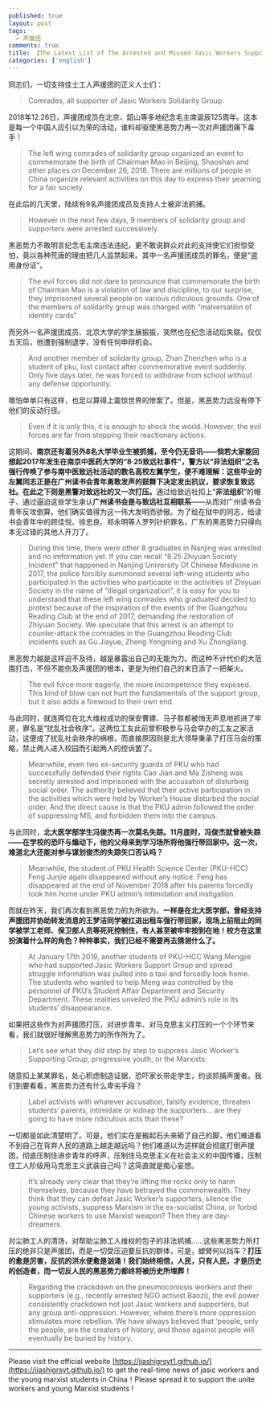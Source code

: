 ```yaml
---
published: true
layout: post
tags: 
  - 声援团
comments: true
title: 【The Latest List of The Arrested and Missed Jasic Workers Supporters】 
categories: ['english']
---
```


<p>同志们，一切支持佳士工人声援团的正义人士们：  </p>

<blockquote>
  <p>Comrades, all supporter of Jasic Workers Solidarity Group:</p>
</blockquote>

<p>2018年12.26日，声援团成员在北京、韶山等多地纪念毛主席诞辰125周年。这本是每一个中国人应引以为荣的活动，谁料却驱使黑恶势力再一次对声援团痛下毒手！</p>

<blockquote>
  <p>The left wing comrades of solidarity group organized an event to commemorate the birth of Chairman Mao in Beijing, Shaoshan and other places on December 26, 2018. There are millions of people in China organize relevant activities on this day to express their yearning for a fair society.</p>
</blockquote>

<p>在此后的几天里，陆续有9名声援团成员及支持人士被非法抓捕。  </p>

<blockquote>
  <p>However in the next few days, 9 members of solidarity group and supporters were arrested successively.</p>
</blockquote>

<p>黑恶势力不敢明言纪念毛主席违法违纪，更不敢说群众对此的支持使它们担惊受怕，竟以各种荒唐的理由把几人监禁起来。其中一名声援团成员的罪名，便是“盗用身份证”。 </p>

<blockquote>
  <p>The evil forces did not dare to pronounce that commemorate the birth of Chairman Mao is a violation of law and discipline, to our surprise, they imprisoned several people on various ridiculous grounds. One of the members of solidarity group was charged with “malversation of identity cards”</p>
</blockquote>

<p>而另外一名声援团成员、北京大学的学生展振振，突然也在纪念活动后失联。仅仅五天后，他遭到强制退学，没有任何申辩机会。 </p>

<blockquote>
  <p>And another member of solidarity group, Zhan Zhenzhen who is a student of pku, lost contact after commemorative event suddenly. Only five days later, he was forced to withdraw from school without any defense opportunity.</p>
</blockquote>

<p>哪怕单单只有这样，也足以算得上震惊世界的惨案了。但是，黑恶势力远没有停下他们的反动行径。 </p>

<blockquote>
  <p>Even if it is only this, it is enough to shock the world. However, the evil forces are far from stopping their reactionary actions.</p>
</blockquote>

<p>这期间，<strong>南京还有着另外8名大学毕业生被抓捕，至今仍无音讯——倘若大家能回想起2017年发生在南京中医药大学的“8·25致远社事件”，警方以“非法组织”之名强行传唤了参与南中医致远社活动的数名高校左翼学生，便不难理解：这些毕业的左翼同志正是在广州读书会青年勇敢发声的鼓舞下决定发出抗议，要求恢复致远社。在此之下则是黑警对致远社的又一次打压。</strong>通过给致远社扣上“<strong>非法组织</strong>”的帽子、通过逼迫这些学生承认<strong>广州读书会是与致远社互相联系</strong>——从而对广州读书会青年反攻倒算。他们确实值得为这一伟大发明而骄傲。为了给在狱中的同志，给读书会青年中的顾佳悦、徐忠良、郑永明等人罗列针织罪名，广东的黑恶势力只得向本无过错的其他人开刀了。</p>

<blockquote>
  <p>During this time, there were other 8 graduates in Nanjing was arrested and no imformation yet. If you can recall “8·25 Zhiyuan Society Incident” that happened in Nanjing University Of Chinese Medicine in 2017, the police forcibly summoned several left-wing students who participated in the activities who particapte in the activities of Zhiyuan Society  in the name of “illegal organization”, it is easy for you to understand that these left wing comrades who graduated decided to protest because of the inspiration of the events of the Guangzhou Reading Club at the end of 2017, demanding the restoration of Zhiyuan Society. We speculate that this arrest is an attempt to counter-attack the comrades in the Guangzhou Reading Club incidents such as Gu Jiayue, Zheng Yongming and Xu Zhongliang.</p>
</blockquote>

<p>黑恶势力越是这样迫不及待，越是暴露出自己的无能为力。而这种不计代价的大范围打击，不但不能伤及声援团的根本，更是为他们自己的末日添了一把柴火。</p>

<blockquote>
  <p>The evil force more eagerly, the more incompetence they exposed. This kind of blow can not hurt the fundamentals of the support group, but it also adds a firewood to their own end.</p>
</blockquote>

<p>与此同时，就连两位在北大维权成功的保安曹建、马子胜都被悄无声息地抓进了牢房，罪名是“扰乱社会秩序”。这两位工友此前曾积极参与马会举办的工友之家活动，这便成了扰乱社会秩序的祸根，而直接原因则是北大领导秉承了打压马会的策略，禁止两人进入校园而引起两人的控诉罢了。</p>

<blockquote>
  <p>Meanwhile, even two ex-security guards of PKU who had successfully defended their rights Cao Jian and Ma Zisheng was secretly arrested and imprisoned with the accusation of disturbing social order. The authority believed that their active participation in the activities which were held by Worker’s House disturbed the social order. And the direct cause is that the PKU admin followed the order of suppressing MS, and forbidden them into the campus.</p>
</blockquote>

<p>与此同时，<strong>北大医学部学生冯俊杰再一次莫名失踪。11月底时，冯俊杰就曾被失踪——在学校的恐吓与煽动下，他的父母来到学习场所将他强行带回家中。这一次，难道北大还能对参与谋划俊杰的失踪矢口否认吗？</strong></p>

<blockquote>
  <p>Meanwhile, the student of PKU Health Science Center (PKU-HCC) Feng Junjie again disappeared without any notice. Feng has disappeared at the end of November 2018 after his parents forcedly took him home under PKU admin’s intimidation and instigation.</p>
</blockquote>

<p>而就在昨天，我们再次看到黑恶势力的为所欲为。<strong>一样是在北大医学部，曾经支持声援团并协助转发消息的王梦洁同学被扛进出租车强行带回家，现场上前阻止的同学被学工老师、保卫部人员等死死控制住，有人甚至被牢牢按到在地！校方在这里扮演着什么样的角色？种种事实，我们已经不需要再去猜测什么了。</strong></p>

<blockquote>
  <p>At January 17th 2019, another students of PKU-HCC Wang Mengjie who had supported Jasic Workers Support Group and spread struggle information was pulled into a taxi and forcedly took home. The students who wanted to help Meng was controlled by the personnel of PKU’s Student Affair Department and Security Department. These realities unveiled the PKU admin’s role in its students’ disappearance.</p>
</blockquote>

<p>如果把这些作为对声援团打压，对进步青年、对马克思主义打压的一个个环节来看，我们就很好理解黑恶势力的所作所为了。</p>

<blockquote>
  <p>Let’s see what they did step by step to suppress Jasic Worker’s Supporting Group, progressive youth, or the Marxists:</p>
</blockquote>

<p>随意扣上某某罪名，处心积虑制造证据，恐吓家长带走学生，约谈抓捕声援者。我们到要看看，黑恶势力还有什么卑劣手段？</p>

<blockquote>
  <p>Label activists with whatever accusation, falsify evidence, threaten students’ parents, intimidate or kidnap the supporters…  are they going to have more ridiculous acts than these?</p>
</blockquote>

<p>一切都是如此清楚明了。可是，他们实在是搬起石头来砸了自己的脚，他们难道看不到自己在背弃人民的道路上越走越远吗？他们难道以为这样就会彻底打倒声援团，彻底压制住进步青年的呼声，压制住马克思主义在社会主义的中国传播，压制住工人阶级用马克思主义武装自己吗？这简直就是痴心妄想。</p>

<blockquote>
  <p>It’s already very clear that they’re lifting the rocks only to harm themselves, because they have betrayed the commonwealth.  They think that they can defeat Jasic Worker’s supporters, silence the young activists, suppress Marxism in the ex-socialist China, or forbid Chinese workers to use Marxist weapon?  Then they are day-dreamers.</p>
</blockquote>

<p>对尘肺工人的清场，对帮助尘肺工人维权的包子的非法抓捕……这些黑恶势力所打压的绝非只是声援团，而是一切受压迫要反抗的群体，可是，螳臂何以挡车？<strong>打压的愈是厉害，反抗的洪水便愈是汹涌！我们始终相信，人民，只有人民，才是历史的创造者，而一切反人民的黑恶势力都终将被历史所埋葬！</strong></p>

<blockquote>
  <p>Regarding the crackdown on the pneumoconiosis workers and their supporters (e.g., recently arrested NGO activist Baozi), the evil power consistently crackdown not just Jasic workers and supporters, but any group anti-oppression.  However, where there’s more oppression stimulates more rebellion.   We have always believed that ‘people, only the people, are the creators of history, and those against people will eventually be buried by history.</p>
</blockquote>



---
Please visit the official website [https://jiashigrsyt1.github.io/](https://jiashigrsyt.github.io/) to get the real-time news of jasic workers and the young marxist students in China！Please spread it to support the unite workers and young Marxist students !
